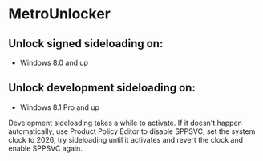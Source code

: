 
# MetroUnlocker

## Unlock signed sideloading on:

- Windows 8.0 and up


## Unlock development sideloading on:

- Windows 8.1 Pro and up

Development sideloading takes a while to activate. If it doesn't happen automatically, use Product Policy Editor to disable SPPSVC, set the system clock to 2026, try sideloading until it activates and revert the clock and enable SPPSVC again.
